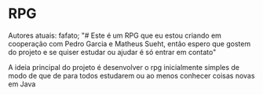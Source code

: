 # RPG
Autores atuais: fafato;
"# Este é um RPG que eu estou criando em cooperação com Pedro Garcia e Matheus Sueht, então espero que gostem do projeto e se quiser estudar ou ajudar é só entrar em contato"

A ideia principal do projeto é desenvolver o rpg inicialmente simples de modo de que de para todos estudarem ou ao menos conhecer coisas novas em Java
